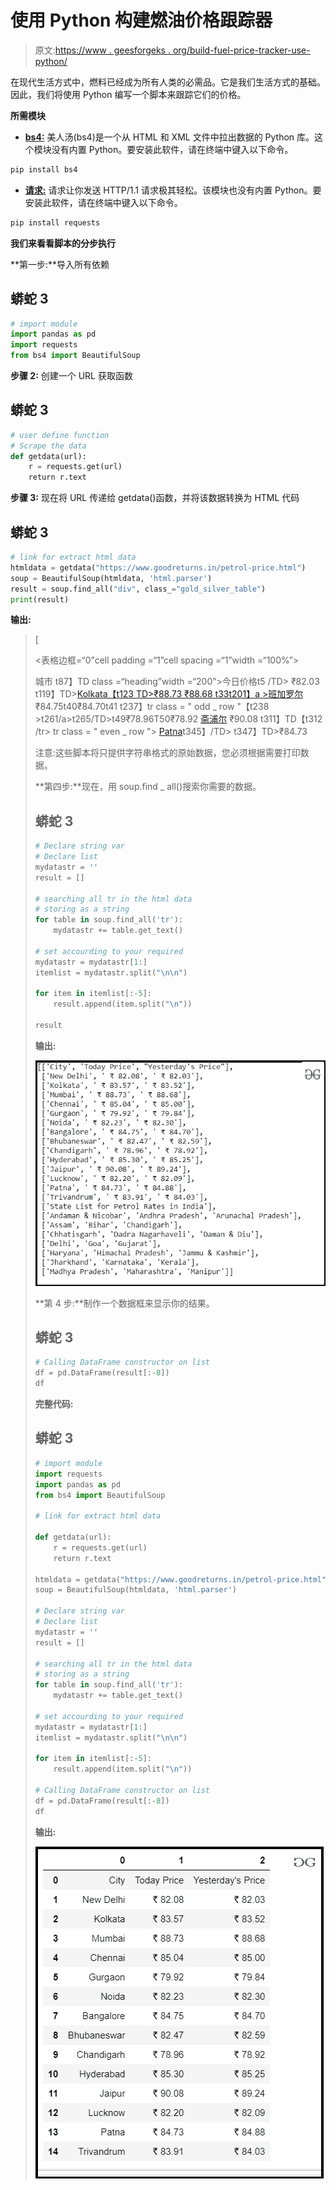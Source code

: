 # 使用 Python 构建燃油价格跟踪器

> 原文:[https://www . geesforgeks . org/build-fuel-price-tracker-use-python/](https://www.geeksforgeeks.org/build-fuel-price-tracker-using-python/)

在现代生活方式中，燃料已经成为所有人类的必需品。它是我们生活方式的基础。因此，我们将使用 Python 编写一个脚本来跟踪它们的价格。

**所需模块**

*   [**bs4:**](https://www.geeksforgeeks.org/implementing-web-scraping-python-beautiful-soup/) 美人汤(bs4)是一个从 HTML 和 XML 文件中拉出数据的 Python 库。这个模块没有内置 Python。要安装此软件，请在终端中键入以下命令。

```py
pip install bs4

```

*   [**请求:**](https://www.geeksforgeeks.org/python-requests-tutorial/) 请求让你发送 HTTP/1.1 请求极其轻松。该模块也没有内置 Python。要安装此软件，请在终端中键入以下命令。

```py
pip install requests

```

**我们来看看脚本的分步执行**

**第一步:**导入所有依赖

## 蟒蛇 3

```py
# import module
import pandas as pd
import requests
from bs4 import BeautifulSoup
```

**步骤 2:** 创建一个 URL 获取函数

## 蟒蛇 3

```py
# user define function
# Scrape the data
def getdata(url):
    r = requests.get(url)
    return r.text
```

**步骤 3:** 现在将 URL 传递给 getdata()函数，并将该数据转换为 HTML 代码

## 蟒蛇 3

```py
# link for extract html data
htmldata = getdata("https://www.goodreturns.in/petrol-price.html")
soup = BeautifulSoup(htmldata, 'html.parser')
result = soup.find_all("div", class_="gold_silver_table")
print(result)
```

**输出:**

> [
> 
> <表格边框=“0”cell padding =“1”cell spacing =“1”width =“100%”>
> <tr class =“first”>
> <TD class =“heading”width =“200”>城市</TD>
> t87】TD class =“heading”width =“200”>今日价格</TD>t5 /TD>
> <TD>₹82.03</TD>
> </tr>
> <tr class = " odd _ row ">
> t119】TD><a href = " Kolkata . html " title = " Kolkata ">Kolkata【t123 TD>₹88.73</TD>
> <TD>₹88.68</TD>
> </tr>
> <tr class = " odd _ row ">
> <TD><a href = "/汽油-in-chennai.html" title= " </TD>t29<TD>₹79.92</TD>t30<TD>₹79.84</TD>t31</tr>t32<tr class = " odd _ row ">t33<TD>t201】a >班加罗尔</a></TD>
> <TD>₹84.75</TD>t40<TD>₹84.70</TD>t41</tr>
> t237】tr class = " odd _ row "【t238 >t261/a>t265/TD>t49<TD>₹78.96<TD>T50<TD>₹78.92<TD【t274 class = " even _ row ">
> <TD><a href = "/汽油价格-斋浦尔. html" title= "斋浦尔">斋浦尔</a></TD>
> <TD>₹90.08</TD>
> t311】TD【t312 /tr>
> tr class = " even _ row ">
> <TD><a href = " Patna . html " title = " Patna ">Patna</a>t345】/TD>
> t347】TD>₹84.73</TD

注意:这些脚本将只提供字符串格式的原始数据，您必须根据需要打印数据。

**第四步:**现在，用 soup.find _ all()搜索你需要的数据。

## 蟒蛇 3

```py
# Declare string var
# Declare list
mydatastr = ''
result = []

# searching all tr in the html data
# storing as a string
for table in soup.find_all('tr'):
    mydatastr += table.get_text()

# set accourding to your required
mydatastr = mydatastr[1:]
itemlist = mydatastr.split("\n\n")

for item in itemlist[:-5]:
    result.append(item.split("\n"))

result
```

**输出:**

![](img/f6a14012090ab1cf2ce04799834c952f.png)

**第 4 步:**制作一个数据框来显示你的结果。

## 蟒蛇 3

```py
# Calling DataFrame constructor on list
df = pd.DataFrame(result[:-8])
df
```

**完整代码:**

## 蟒蛇 3

```py
# import module
import requests
import pandas as pd
from bs4 import BeautifulSoup

# link for extract html data

def getdata(url):
    r = requests.get(url)
    return r.text

htmldata = getdata("https://www.goodreturns.in/petrol-price.html")
soup = BeautifulSoup(htmldata, 'html.parser')

# Declare string var
# Declare list
mydatastr = ''
result = []

# searching all tr in the html data
# storing as a string
for table in soup.find_all('tr'):
    mydatastr += table.get_text()

# set accourding to your required
mydatastr = mydatastr[1:]
itemlist = mydatastr.split("\n\n")

for item in itemlist[:-5]:
    result.append(item.split("\n"))

# Calling DataFrame constructor on list
df = pd.DataFrame(result[:-8])
df
```

**输出:**

![](img/94800b77100b2ea6629a67b495c02ac8.png)